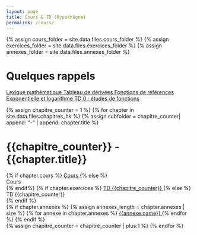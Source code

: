 ```yaml
---
layout: page
title: Cours & TD (Hypokhâgne)
permalink: /cours/
---
```



{% assign cours_folder = site.data.files.cours_folder %}
{% assign exercices_folder = site.data.files.exercices_folder %}
{% assign annexes_folder = site.data.files.annexes_folder %}

<div class="chapter">
	<h1 class="chapter-title">Quelques rappels</h1> 
	<div class="link-container">
		<div class="annexes">
			<a href="{{site.baseurl}}/{{annexes_folder}}/lexique_mathematique_web.pdf">
				<i class="ri-file-fill"></i> 
				<span> Lexique mathématique </span>
			</a>
			<a href="{{site.baseurl}}/{{annexes_folder}}/tableau_derivees_web.pdf">
				<i class="ri-file-fill"></i> 
				<span> Tableau de dérivées </span>
			</a>
			<a href="{{site.baseurl}}/{{annexes_folder}}/fonctions_reference_merged_web.pdf">
				<i class="ri-file-fill"></i> 
				<span> Fonctions de références </span>
			</a>
			<a href="{{site.baseurl}}/{{annexes_folder}}/poster_exp_ln_web.pdf">
				<i class="ri-file-fill"></i> 
				<span> Exponentielle et logarithme </span>
			</a>
			<a href="{{site.baseurl}}/{{annexes_folder}}/hk_td0_etude_fonctions_web.pdf">
				<i class="ri-file-fill"></i> 
				<span> TD 0 : études de fonctions </span>
			</a>
		</div>
	</div>
</div>


{% assign chapitre_counter = 1 %}
{% for chapter in site.data.files.chapitres_hk %}
{% assign subfolder = chapitre_counter| append: "-" | append: chapter.title %}

<div class="chapter">
	<h1 class="chapter-title">{{chapitre_counter}} - {{chapter.title}}</h1> 
	<div class="link-container">
	<div class="cours-exo">
	{% if chapter.cours %}
		<a href="{{site.baseurl}}/{{cours_folder}}/{{subfolder}}/cours/{{chapter.cours}}_web.pdf"> 
			<i class="ri-book-2-fill"></i> 
			<span> Cours </span> 
		</a> 
	{% else %}
		<div class="link-placeholder"> <i class="ri-book-2-fill"></i> Cours </div>
	{% endif%}
	{% if chapter.exercices %}
		<a href="{{site.baseurl}}/{{exercices_folder}}/{{subfolder}}/exercices/{{chapter.exercices}}_web.pdf">
			<i class="ri-puzzle-fill"></i> 
			<span> TD {{chapitre_counter}} </span>
		</a>
	{% else %}
		<div class="link-placeholder"> <i class="ri-puzzle-fill"></i> TD {{chapitre_counter}}</div>
	{% endif %}
	</div>
	<div class="annexes">
	{% if chapter.annexes %}
		{% assign annexes_length = chapter.annexes | size %}
		{% for annexe in chapter.annexes %}
			<a href="{{site.baseurl}}/{{cours_folder}}/{{subfolder}}/cours/{{annexe.path}}_web.pdf">
				<i class="ri-file-fill"></i> 
				<span> {{annexe.name}} </span>
			</a>
		{% endfor %}
	{% endif %}
	</div>
	</div>
</div>
{% assign chapitre_counter = chapitre_counter | plus:1 %}
{% endfor %}
